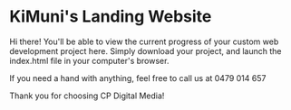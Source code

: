 # KiMuni's Landing Website
Hi there! You'll be able to view the current progress of your custom web development project here. Simply download your project, and launch the index.html file in your computer's browser.

If you need a hand with anything, feel free to call us at 0479 014 657

Thank you for choosing CP Digital Media!

